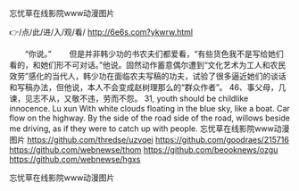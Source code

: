 
忘忧草在线影院www动漫图片




👉/点/此/进/入/观/看/ http://6e6s.com?ykwrw.html




　　“你说。”
　　但是并非韩少功的书农夫们都爱看，“有些货色我不是写给她们看的，和她们形不可对话。”他说。固然动作蓄意偶尔遭到“文化艺术为工人和农民效劳”感化的当代人，韩少功在面临农夫写稿的功夫，试验了很多逼近她们的谈话和写稿办法，但他说，本人不会变成赵树理那么的“群众作者”。
		46、事父母，几谏，见志不从，又敬不违，劳而不怨。
31, youth should be childlike innocence.
Lu xun
With white clouds floating in the blue sky, like a boat.
Car flow on the highway.
By the side of the road side of the road, willows beside me driving, as if they were to catch up with people.
忘忧草在线影院www动漫图片 https://github.com/thredse/uzvqei
https://github.com/goodraes/215716
https://github.com/webnewse/thom
https://github.com/beooknews/ozgu
https://github.com/webnewse/hgxs





忘忧草在线影院www动漫图片
